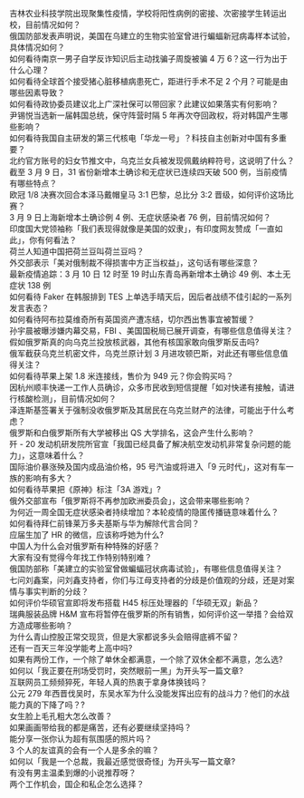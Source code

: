 吉林农业科技学院出现聚集性疫情，学校将阳性病例的密接、次密接学生转运出校，目前情况如何？  
俄国防部发表声明说，美国在乌建立的生物实验室曾进行蝙蝠新冠病毒样本试验，具体情况如何？  
如何看待南京一男子自学反诈知识后主动找骗子周旋被骗 4 万 6？这一行为出于什么心理？  
如何看待全球首个接受猪心脏移植病患死亡，距进行手术不足 2 个月？可能是由哪些因素导致？  
如何看待政协委员建议北上广深社保可以带回家？此建议如果落实有何影响？  
尹锡悦当选新一届韩国总统，保守阵营时隔 5 年再次夺回政权，将对韩国产生哪些影响？  
如何看待我国自主研发的第三代核电「华龙一号」？科技自主创新对中国有多重要？  
北约官方账号的妇女节推文中，乌克兰女兵被发现佩戴纳粹符号，这说明了什么？  
截至 3 月 9 日，31 省份新增本土确诊和无症状已连续四天破 500 例，当前疫情有哪些特点？  
欧冠 1/8 决赛次回合本泽马戴帽皇马 3:1 巴黎，总比分 3:2 晋级，如何评价这场比赛？  
3 月 9 日上海新增本土确诊例 4 例、无症状感染者 76 例，目前情况如何？  
印度国大党领袖称「我们表现得就像是美国的奴隶」，有印度网友赞成「一直如此」，你有何看法？  
荷兰人知道中国把荷兰豆叫荷兰豆吗？  
外交部表示「美对俄制裁不得损害中方正当权益」，这句话有哪些深意？  
最新疫情追踪：3 月 10 日 12 时至 19 时山东青岛再新增本土确诊 49 例、本土无症状 138 例  
如何看待 Faker 在韩服排到 TES 上单选手晴天后，因后者战绩不佳引起的一系列发言表态？  
如何看待阿布拉莫维奇所有英国资产遭冻结，切尔西出售事宜被暂缓？  
孙宇晨被曝涉嫌内幕交易，FBI 、美国国税局已展开调查，有哪些信息值得关注？  
假如俄罗斯真的向乌克兰投放核武器，其他有核国家敢向俄罗斯反击吗?  
俄军截获乌克兰机密文件，乌克兰原计划 3 月进攻顿巴斯，对此还有哪些信息值得关注？  
如何看待苹果上架 1.8 米连接线，售价为 949 元？你会购买吗？  
因杭州顺丰快递一工作人员确诊，众多市民收到短信提醒「如对快递有接触，请进行核酸检测」，目前情况如何？  
泽连斯基签署关于强制没收俄罗斯及其居民在乌克兰财产的法律，可能出于什么考虑？  
俄罗斯和白俄罗斯所有大学被移出 QS 大学排名，这会产生什么影响？  
歼 - 20 发动机研发院所官宣「我国已经具备了解决航空发动机非常复杂问题的能力」，这意味着什么？  
国际油价暴涨殃及国内成品油价格，95 号汽油或将进入「9 元时代」，这对有车一族的影响有多大？  
如何看待苹果把《原神》标注「3A 游戏」?  
俄外交部宣布「俄罗斯将不再参加欧洲委员会」，这会带来哪些影响？  
为何近一周全国无症状感染者持续增加？本轮疫情的隐匿传播链意味着什么？  
如何看待拜仁前锋莱万多夫基斯与华为解除代言合同？  
应届生加了 HR 的微信，应该称呼她为什么?  
中国人为什么会对俄罗斯有种特殊的好感？  
大家有没有觉得今年找工作特别特别难？  
俄国防部称「美建立的实验室曾做蝙蝠冠状病毒试验」，有哪些信息值得关注？  
七问刘鑫案，问刘鑫支持者，你们与江母支持者的分歧是价值观的分歧，还是对案情与事实判断的分歧？  
如何评价华硕官宣即将发布搭载 H45 标压处理器的「华硕无双」新品？  
瑞典服装品牌 H&M 宣布将暂停在俄罗斯的所有销售，如何评价这一举措？会给双方造成哪些影响？  
为什么青山控股正常交现货，但是大家都说多头会赔得底裤不留？  
还有一百天三年没学能考上高中吗?  
如果有两份工作，一个除了单休全都满意，一个除了双休全都不满意，怎么选?  
如何以「我正要在刑场受罚时，突然眼前一黑」为开头写一篇文章?  
互联网员工频频猝死，年轻人真的热衷于拿身体换钱吗？  
公元 279 年西晋伐吴时，东吴水军为什么没能发挥出应有的战斗力？他们的水战能力真的下降了吗？?  
女生脸上毛孔粗大怎么改善？  
如果画画带给我的都是痛苦，还有必要继续坚持吗？  
能分享一张你认为超有氛围感的照片吗？  
3 个人的友谊真的会有一个人是多余的嘛？  
如何以「我是一个总裁，我最近感觉很奇怪」为开头写一篇文章?  
有没有男主温柔到爆的小说推荐呀？  
两个工作机会，国企和私企怎么选择？  
